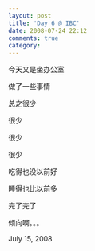```yaml
---
layout: post
title: 'Day 6 @ IBC'
date: 2008-07-24 22:12
comments: true
category: 
---
```

    

今天又是坐办公室  

做了一些事情  

总之很少  

很少  

很少  

很少  

吃得也没以前好  

睡得也比以前多  

完了完了  

倾向啊。。。  

July 15, 2008
